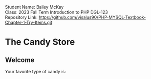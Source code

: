 Student Name: Bailey McKay <br>
Class: 2023 Fall Term Introduction to PHP DGL-123<br>
Repository Link: https://github.com/visalus90/PHP-MYSQL-Textbook-Chapter-1-Try-Items.git

<?php
$name      = 'Bailey';
$favorites = ['Maple Fudge', 'Chocolate', 'Toffee', 'Fudge',];
?>
<!DOCTYPE html>
<html>
  <head>
    <title>Echo Shorthand</title>
    <link rel="stylesheet" href="css/styles.css">
  </head>
  <body>
    <h1>The Candy Store</h1>
    <h2>Welcome <?= $name ?></h2>
    <p>Your favorite type of candy is:
      <?= $favorites[0] ?></p>
  </body>
</html>



